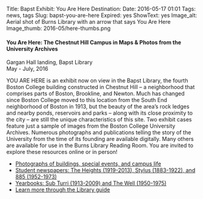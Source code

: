 Title: Bapst Exhibit: You Are Here
Destination: 
Date: 2016-05-17 01:01 
Tags: news, tags 
Slug: bapst-you-are-here 
Expired: yes
ShowText: yes
Image_alt: Aerial shot of Burns Library with an arrow that says You Are Here
Image_thumb: 2016-05/here-thumbs.png

<h4>You Are Here: The Chestnut Hill Campus in Maps & Photos from the University Archives</h4>

<p>Gargan Hall landing, Bapst Library <br />
May - July, 2016 </p>

<p>YOU ARE HERE is an exhibit now on view in the Bapst Library, the fourth Boston College building constructed in Chestnut Hill – a neighborhood that comprises parts of Boston, Brookline, and Newton. Much has changed since Boston College moved to this location from the South End neighborhood of Boston in 1913, but the beauty of the area’s rock ledges and nearby ponds, reservoirs and parks – along with its close proximity to the city – are still the unique characteristics of this site. Two exhibit cases feature just a sample of images from the Boston College University Archives. Numerous photographs and publications telling the story of the University from the time of its founding are available digitally. Many others are available for use in the Burns Library Reading Room. You are invited to explore these resources online or in person! </p>

<ul>
<li><a href="https://www.flickr.com/photos/bc-burnslibrary/collections/">Photographs of buildings, special events, and campus life</li>

<li><a href="http://newspapers.bc.edu/">Student newspapers: The Heights (1919-2013), Stylus (1883-1922), and 885 (1952-1973) </li>

<li><a href="https://archive.org/details/Boston_College_Library">Yearbooks: Sub Turri (1913-2009) and The Well (1950-1975) </li>

<li><a href="http://libguides.bc.edu/UnivArch/">Learn more through the Library guide </li>

</ul>



<!-- USEFUL CUT AND PASTE STUFF.

<img src="/theme/img/news/201X-XX/XXXX.png" alt="words" class="float_left">

<img src="/theme/img/news/201X-XX/XXXX.png" alt="words" class="float_right">

<a href="#" target="_blank">

-->